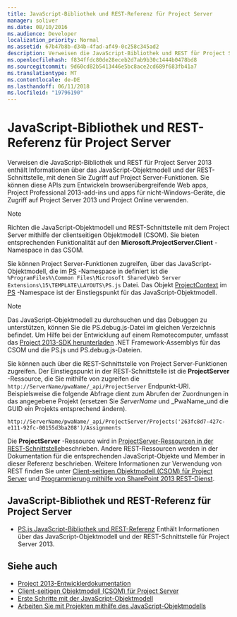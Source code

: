 ```yaml
---
title: JavaScript-Bibliothek und REST-Referenz für Project Server
manager: soliver
ms.date: 08/10/2016
ms.audience: Developer
localization_priority: Normal
ms.assetid: 67b47b8b-d34b-4fad-af49-0c258c345ad2
description: Verweisen die JavaScript-Bibliothek und REST für Project Server 2013 enthält Informationen über das JavaScript-Objektmodell und der REST-Schnittstelle, mit denen Sie Zugriff auf Project Server-Funktionen. Sie können diese APIs zum Entwickeln browserübergreifende Web apps, Project Professional 2013-add-ins und apps für nicht-Windows-Geräte, die Zugriff auf Project Server 2013 und Project Online verwenden.
ms.openlocfilehash: f834ffdc80de28eceb2d7ab9b30c1444b0478bd8
ms.sourcegitcommit: 9d60cd82b5413446e5bc8ace2cd689f683fb41a7
ms.translationtype: MT
ms.contentlocale: de-DE
ms.lasthandoff: 06/11/2018
ms.locfileid: "19796190"
---
```

# <a name="javascript-library-and-rest-reference-for-project-server"></a>JavaScript-Bibliothek und REST-Referenz für Project Server

Verweisen die JavaScript-Bibliothek und REST für Project Server 2013 enthält Informationen über das JavaScript-Objektmodell und der REST-Schnittstelle, mit denen Sie Zugriff auf Project Server-Funktionen. Sie können diese APIs zum Entwickeln browserübergreifende Web apps, Project Professional 2013-add-ins und apps für nicht-Windows-Geräte, die Zugriff auf Project Server 2013 und Project Online verwenden.
  
> [!NOTE]
> Richten die JavaScript-Objektmodell und REST-Schnittstelle mit dem Project Server mithilfe der clientseitigen Objektmodell (CSOM). Sie bieten entsprechenden Funktionalität auf den **Microsoft.ProjectServer.Client** -Namespace in das CSOM. 
  
Sie können Project Server-Funktionen zugreifen, über das JavaScript-Objektmodell, die im [PS](http://msdn.microsoft.com/library/e3156167-a4fd-1bf6-8d1c-e180de1844ed%28Office.15%29.aspx) -Namespace in definiert ist die `%ProgramFiles%\Common Files\Microsoft Shared\Web Server Extensions\15\TEMPLATE\LAYOUTS\PS.js` Datei. Das Objekt [ProjectContext](http://msdn.microsoft.com/library/a490b675-a845-ee94-3877-b99ada9bf2b0%28Office.15%29.aspx) im [PS](http://msdn.microsoft.com/library/e3156167-a4fd-1bf6-8d1c-e180de1844ed%28Office.15%29.aspx) -Namespace ist der Einstiegspunkt für das JavaScript-Objektmodell. 
  
> [!NOTE]
> Das JavaScript-Objektmodell zu durchsuchen und das Debuggen zu unterstützen, können Sie die PS.debug.js-Datei im gleichen Verzeichnis befindet. Um Hilfe bei der Entwicklung auf einem Remotecomputer, umfasst das [Project 2013-SDK herunterladen](https://www.microsoft.com/en-us/download/details.aspx?id=30435) .NET Framework-Assemblys für das CSOM und die PS.js und PS.debug.js-Dateien. 
  
Sie können auch über die REST-Schnittstelle von Project Server-Funktionen zugreifen. Der Einstiegspunkt in der REST-Schnittstelle ist die **ProjectServer** -Ressource, die Sie mithilfe von zugreifen die `http://ServerName/pwaName/_api/ProjectServer` Endpunkt-URI. Beispielsweise die folgende Abfrage dient zum Abrufen der Zuordnungen in das angegebene Projekt (ersetzen Sie _ServerName_ und _PwaName_und die GUID ein Projekts entsprechend ändern).
  
`http://ServerName/pwaName/_api/ProjectServer/Projects('263fc8d7-427c-e111-92fc-00155d3ba208')/Assignments`

Die **ProjectServer** -Ressource wird in [ProjectServer-Ressourcen in der REST-Schnittstelle](http://msdn.microsoft.com/library/a490b675-a845-ee94-3877-b99ada9bf2b0%28Office.15%29.aspx#bk_ProjectServerResources)beschrieben. Andere REST-Ressourcen werden in der Dokumentation für die entsprechenden JavaScript-Objekte und Member in dieser Referenz beschrieben. Weitere Informationen zur Verwendung von REST finden Sie unter [Client-seitigen Objektmodell (CSOM) für Project Server](client-side-object-model-csom-for-project-2013.md) und [Programmierung mithilfe von SharePoint 2013 REST-Dienst](http://msdn.microsoft.com/en-us/library/fp142385%28office.15%29.aspx).
  
## <a name="javascript-library-and-rest-reference-for-project-server"></a>JavaScript-Bibliothek und REST-Referenz für Project Server
<a name="pj15_JavaScriptAPIReference_PS"> </a>

- [PS.js JavaScript-Bibliothek und REST-Referenz](http://msdn.microsoft.com/library/5a140021-380a-d9e0-e36d-106df85f56d6%28Office.15%29.aspx) Enthält Informationen über das JavaScript-Objektmodell und der REST-Schnittstelle für Project Server 2013. 
    
## <a name="see-also"></a>Siehe auch
<a name="bk_addresources"> </a>

- [Project 2013-Entwicklerdokumentation](project-2013-developer-documentation.md)   
- [Client-seitigen Objektmodell (CSOM) für Project Server](client-side-object-model-csom-for-project-2013.md)   
- [Erste Schritte mit der JavaScript-Objektmodell](getting-started-with-the-project-server-2013-javascript-object-model.md)  
- [Arbeiten Sie mit Projekten mithilfe des JavaScript-Objektmodells](create-retrieve-update-delete-projects-using-project-server-javascript.md)
    

